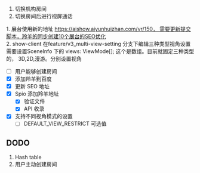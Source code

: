 1. 切换机构房间
2. 切换房间后进行视屏通话

1. 展台使用新的地址 https://aishow.aiyunhuizhan.com/vr/150， 需要更新提交脚本，羚羊的同步创建10个展台的SEO优化  
2. show-client 在feature/v3_multi-view-setting 分支下编辑三种类型视角设置  
需要设置SceneInfo 下的 views: ViewMode[]; 这个是数组。目前就固定三种类型的， 3D,2D,漫游。分别设置视角

- [ ] 用户能够创建房间
- [x] 添加羚羊到百度
- [x] 更新 SEO 地址
- [x] Spio 添加羚羊地址
	- [x] 验证文件
	- [x] API 收录
- [x] 支持不同视角模式的设置
	- [ ] DEFAULT_VIEW_RESTRICT 可选值

## DODO

1. Hash table
2. 用户主动创建房间